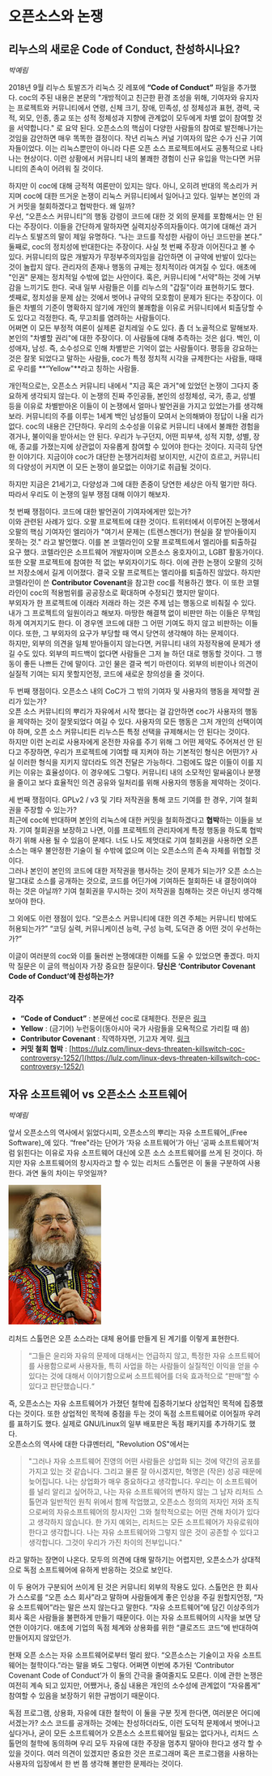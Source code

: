 # 오픈소스와 논쟁

## 리누스의 새로운 Code of Conduct, 찬성하시나요?

_박예림_

2018년 9월 리누스 토발즈가 리눅스 깃 레포에 **“Code of Conduct”** 파일을 추가했다. coc의 주된 내용은 본문의 "개방적이고 친근한 환경 조성을 위해, 기여자와 유지자는 프로젝트와 커뮤니티에서 연령, 신체 크기, 장애, 민족성, 성 정체성과 표현, 경력, 국적, 외모, 인종, 종교 또는 성적 정체성과 지향에 관계없이 모두에게 차별 없이 참여할 것을 서약합니다." 로 요약 된다. 오픈소스의 핵심이 다양한 사람들의 참여로 발전해나가는 것임을 감안하면 매우 똑똑한 결정이다. 작년 리눅스 커널 기여자의 많은 수가 신규 기여자들이었다. 이는 리눅스뿐만이 아니라 다른 오픈 소스 프로젝트에서도 공통적으로 나타나는 현상이다. 이런 상황에서 커뮤니티 내의 불쾌한 경험이 신규 유입을 막는다면 커뮤니티의 존속이 어려워 질 것이다.

하지만 이 coc에 대해 긍적적 여론만이 있지는 않다. 아니, 오히려 반대의 목소리가 커지며 coc에 대한 뜨거운 논쟁이 리눅스 커뮤니티에서 일어나고 있다. 일부는 본인의 과거 커밋을 철회하겠다고 협박한다. 왜 일까?  
우선, “오픈소스 커뮤니티”의 행동 강령이 코드에 대한 것 외의 문제를 포함해서는 안 된다는 주장이다. 이들을 간단하게 말하자면 실력지상주의자들이다. 여기에 대해선 과거 리누스 토발즈의 말이 제일 유명하다. “나는 코드를 작성한 사람이 아닌 코드만을 본다.”  
둘째로, coc의 정치성에 반대한다는 주장이다. 사실 첫 번째 주장과 이어진다고 볼 수 있다. 커뮤니티의 많은 개발자가 무정부주의자임을 감안하면 이 규약에 반발이 있다는 것이 놀랍지 않다. 관리자의 존재나 행동의 규제는 정치적이라 여겨질 수 있다. 애초에 "인권" 문제는 정치적일 수밖에 없는 사안이다. 혹은, 커뮤니티에 "서약"하는 것에 거부감을 느끼기도 한다. 국내 일부 사람들은 이를 리누스의 "갑질"이라 표현하기도 했다.  
셋째로, 정치성을 문제 삼는 것에서 벗어나 규약의 모호함이 문제가 된다는 주장이다. 이들은 차별의 기준이 명확하지 않기에 개인의 불쾌함을 이유로 커뮤니티에서 퇴출당할 수도 있다고 걱정한다. 즉, 무고죄를 염려하는 사람들이다.  
어쩌면 이 모든 부정적 여론이 실제론 겉치레일 수도 있다. 좀 더 노골적으로 말해보자. 본인의 "차별할 권리"에 대한 주장이다. 이 사람들에 대해 추측하는 것은 쉽다. 백인, 이성애자, 남성. 즉, 소수성으로 인해 차별받은 기억이 없는 사람들이다. 평등을 강요하는 것은 잘못 되었다고 말하는 사람들, coc가 특정 정치적 시각을 규제한다는 사람들, 때때로 우리를 **“Yellow"**라고 칭하는 사람들.

개인적으로는, 오픈소스 커뮤니티 내에서 "지금 혹은 과거"에 있었던 논쟁이 그다지 중요하게 생각되지 않는다. 이 논쟁의 진짜 주인공들, 본인의 성정체성, 국가, 종교, 성별 등을 이유로 차별받아온 이들이 이 논쟁에서 얼마나 발언권을 가지고 있었는가를 생각해보라. 커뮤니티의 주를 이루는 1세계 백인 남성들이 모여서 논의해봐야 정답이 나올 리가 없다. coc의 내용은 간단하다. 우리의 소수성을 이유로 커뮤니티 내에서 불쾌한 경험을 겪거나, 불이익을 받아서는 안 된다. 우리가 누구던지, 어떤 피부색, 성적 지향, 성별, 장애, 종교를 가졌는지에 상관없이 자유롭게 참여할 수 있어야 한다는 것이다. 지극히 당연한 이야기다. 지금이야 coc가 대단한 논쟁거리처럼 보이지만, 시간이 흐르고, 커뮤니티의 다양성이 커지면 이 모든 논쟁이 쓸모없는 이야기로 취급될 것이다.

하지만 지금은 21세기고, 다양성과 그에 대한 존중이 당연한 세상은 아직 멀기만 하다. 따라서 우리도 이 논쟁의 일부 쟁점 대해 이야기 해보자.

첫 번째 쟁점이다. 코드에 대한 발언권이 기여자에게만 있는가?  
이와 관련된 사례가 있다. 오팔 프로젝트에 대한 것이다. 트위터에서 이루어진 논쟁에서 오팔의 핵심 기여자인 엘리아가 "여기서 문제는 \(트렌스젠더가\) 현실을 잘 받아들이지 못하는 것." 라고 발언했다. 이를 본 코렐라인이 오팔 프로젝트에서 엘리아를 퇴출하길 요구 했다. 코렐라인은 소프트웨어 개발자이며 오픈소스 옹호자이고, LGBT 활동가이다. 또한 오팔 프로젝트에 참여한 적 없는 부외자이기도 하다. 이에 관한 논쟁이 오팔의 깃허브 저장소에서 길게 이어졌다. 결국 오팔 프로젝트는 엘리아를 퇴출하진 않았다. 하지만 코렐라인이 쓴 **Contributor Covenant**을 참고한 coc를 적용하긴 했다. 이 또한 코렐라인이 coc의 적용범위를 공공장소로 확대하며 수정되긴 했지만 말이다.  
부외자가 한 프로젝트에 이래라 저래라 하는 것은 주제 넘는 행동으로 비춰질 수 있다. 내가 그 프로젝트의 일원이라고 해보자. 마땅한 해결책 없이 비판만 하는 이들은 무책임하게 여겨지기도 한다. 이 경우엔 코드에 대한 그 어떤 기여도 하지 않고 비판하는 이들이다. 또한, 그 부외자의 요구가 부당할 때 역시 당연히 생각해야 하는 문제이다.  
하지만, 외부의 의견을 일체 받아들이지 않는다면, 커뮤니티 내의 자정작용에 문제가 생길 수도 있다. 외부의 피드백이 없다면 사람들은 그저 늘 하던 대로 행동할 것이다. 그 행동이 좋든 나쁘든 간에 말이다. 고인 물은 결국 썩기 마련이다. 외부의 비판이나 의견이 실질적 기여는 되지 못할지언정, 코드에 새로운 창의성을 줄 것이다.

두 번째 쟁점이다. 오픈소스 내의 CoC가 그 밖의 기여자 및 사용자의 행동을 제약할 권리가 있는가?  
오픈 소스 커뮤니티의 뿌리가 자유에서 시작 했다는 걸 감안하면 coc가 사용자의 행동을 제약하는 것이 잘못되었다 여길 수 있다. 사용자의 모든 행동은 그저 개인의 선택이여야 하며, 오픈 소스 커뮤니티든 리누스든 특정 선택을 규제해서는 안 된다는 것이다.  
하지만 이런 논리로 사용자에게 온전한 자유를 주기 위해 그 어떤 제약도 주어져선 안 된다고 주장하면, 우리가 프로젝트에 기여할 때 지켜야 하는 기본적인 형식은 어떤가? 사실 이러한 형식을 지키지 않더라도 의견 전달은 가능하다. 그럼에도 많은 이들이 이를 지키는 이유는 효율성이다. 이 경우에도 그렇다. 커뮤니티 내의 소모적인 말싸움이나 분쟁을 줄이고 보다 효율적인 의견 공유와 일처리를 위해 사용자의 행동을 제약하는 것이다.

세 번째 쟁점이다. GPLv2 / v3 및 기타 저작권을 통해 코드 기여를 한 경우, 기여 철회권을 주장할 수 있는가?  
최근에 coc에 반대하며 본인의 리눅스에 대한 커밋을 철회하겠다고 **협박**하는 이들을 보자. 기여 철회권을 보장하고 나면, 이를 프로젝트의 관리자에게 특정 행동을 하도록 협박하기 위해 사용 될 수 있음이 문제다. 너도 나도 제멋대로 기여 철회권을 사용하면 오픈소스는 매우 불안정한 기술이 될 수밖에 없으며 이는 오픈소스의 존속 자체를 위협할 것이다.  
그러나 본인이 본인의 코드에 대한 저작권을 행사하는 것이 문제가 되는가? 오픈 소스는 말그대로 소스를 공개하는 것으로, 코드를 어딘가에 기여하든 철회하든 내 결정이여야 하는 것은 아닐까? 기여 철회권을 무시하는 것이 저작권을 침해하는 것은 아닌지 생각해 보아야 한다.

그 외에도 이런 쟁점이 있다. “오픈소스 커뮤니티에 대한 의견 주체는 커뮤니티 밖에도 허용되는가?” “코딩 실력, 커뮤니케이션 능력, 구성 능력, 도덕관 중 어떤 것이 우선하는가?”

이글이 여러분의 coc와 이를 둘러싼 논쟁에대한 이해를 도울 수 있었으면 좋겠다. 마지막 질문은 이 글의 핵심이자 가장 중요한 질문이다. **당신은 ‘Contributor Covenant Code of Conduct’에 찬성하는가?**

### 각주

* **“Code of Conduct”** : 본문에선 coc로 대체한다. 전문은 [링크](https://git.kernel.org/pub/scm/linux/kernel/git/torvalds/linux.git/commit/?id=8a104f8b5867c682d994ffa7a74093c54469c11f)    
* **Yellow** : \(금기어\) 누런둥이\(동아시아 국가 사람들을 모욕적으로 가리킬 때 씀\)    
* **Contributor Covenant** : 직역하자면, 기고자 계약. [링크](https://www.contributor-covenant.org/)    
* **커밋 철회 협박** : [https://lulz.com/linux-devs-threaten-killswitch-coc-controversy-1252/](https://lulz.com/linux-devs-threaten-killswitch-coc-controversy-1252/)    

## 자유 소프트웨어 vs 오픈소스 소프트웨어

_박예림_

앞서 오픈소스의 역사에서 읽었다시피, 오픈소스의 뿌리는 자유 소프트웨어_\(Free Software\)_에 있다. “free"라는 단어가 ‘자유 소프트웨어’가 아닌 ‘공짜 소프트웨어’처럼 읽힌다는 이유로 자유 소프트웨어 대신에 오픈 소스 소프트웨어를 쓰게 된 것이다. 하지만 자유 소프트웨어의 창시자라고 할 수 있는 리처드 스톨먼은 이 둘을 구분하여 사용한다. 과연 둘의 차이는 무엇일까?

![&#xB9AC;&#xCC98;&#xB4DC; &#xC2A4;&#xD1A8;&#xBA3C;](.gitbook/assets/undefined.jpg)

리처드 스톨먼은 오픈 소스라는 대체 용어를 만들게 된 계기를 이렇게 표현한다.

> “그들은 윤리와 자유의 문제에 대해서는 언급하지 않고, 특정한 자유 소프트웨어를 사용함으로써 사용자들, 특히 사업을 하는 사람들이 실질적인 이익을 얻을 수 있다는 것에 대해서 이야기함으로써 소프트웨어를 더욱 효과적으로 “판매”할 수 있다고 판단했습니다.“

즉, 오픈소스는 자유 소프트웨어가 가졌던 철학에 집중하기보다 상업적인 목적에 집중했다는 것이다. 또한 상업적인 목적에 중점을 두는 것이 독점 소프트웨어로 이어질까 우려를 표하기도 했다. 실제로 GNU/Linux의 일부 배포판은 독점 패키지를 추가하기도 했다.  
오픈소스의 역사에 대한 다큐멘터리, "Revolution OS"에서는

> "그러나 자유 소프트웨어 진영의 어떤 사람들은 상업화 되는 것에 약간의 공포를 가지고 있는 것 같습니다. 그리고 물론 잘 아시겠지만, 혁명은 \(작은\) 성공 때문에 늦어집니다. 나는 상업화가 매우 중요하다고 생각합니다. 우리는 이 소프트웨어를 널리 알리고 싶어하고, 나는 자유 소프트웨어의 변하지 않는 그 남자 리처드 스톨먼과 일반적인 원칙 위에서 함께 작업했고, 오픈소스 정의의 저자인 저와 조직으로써의 자유소프트웨어의 창시자인 그와 철학적으로는 어떤 견해 차이가 있다고 생각하지 않습니다. 한 가지 예외는, 리처드는 모든 소프트웨어가 자유로워야 한다고 생각합니다. 나는 자유 소프트웨어와 그렇지 않은 것이 공존할 수 있다고 생각합니다. 그것이 우리가 가진 차이의 전부입니다."

라고 말하는 장면이 나온다. 모두의 의견에 대해 말하기는 어렵지만, 오픈소스가 상대적으로 독점 소프트웨어에 유하게 반응하는 것으로 보인다.

이 두 용어가 구분되어 쓰이게 된 것은 커뮤니티 외부의 작용도 있다. 스톨먼은 한 회사가 스스로를 “오픈 소스 회사”라고 말하며 사람들에게 좋은 인상을 주길 원할지언정, “자유 소프트웨어”라는 말은 쓰지 않는다고 말한다. “자유 소프트웨어”에 담긴 이상주의가 회사 혹은 사람들을 불편하게 만들기 때문이다. 이는 자유 소프트웨어의 시작을 보면 당연한 이야기다. 애초에 기업의 독점 체계와 상용화를 위한 “클로즈드 코드“에 반대하여 만들어지지 않았던가.

현재 오픈 소스는 자유 소프트웨어로부터 멀리 왔다. “오픈소스는 기술이고 자유 소프트웨어는 철학이다.”라는 말을 봐도 그렇다. 어쩌면 이번에 추가된 ‘Contributor Covenant Code of Conduct’가 이 둘의 간극을 줄여줄지도 모른다. 이에 관한 논쟁은 여전히 계속 되고 있지만, 어쨌거나, 중심 내용은 개인의 소수성에 관계없이 “자유롭게” 참여할 수 있음을 보장하기 위한 규범이기 때문이다.

독점 프로그램, 상용화, 자유에 대한 철학이 이 둘을 구분 짓게 한다면, 여러분은 어디에 서겠는가? 소스 코드를 공개하는 것에는 찬성하더라도, 이런 도덕적 문제에서 벗어나고 싶다거나, 굳이 모든 소프트웨어가 오픈소스 소프트웨어일 필요는 없다거나, 리처드 스톨먼의 철학에 동의하며 우리 모두 자유에 대한 주장을 멈추지 말아야 한다고 생각 할 수 있을 것이다. 여러 의견이 있겠지만 중요한 것은 프로그래머 혹은 프로그램을 사용하는 사용자의 입장에서 한 번 쯤 생각해 볼만한 문제라는 것이다.

